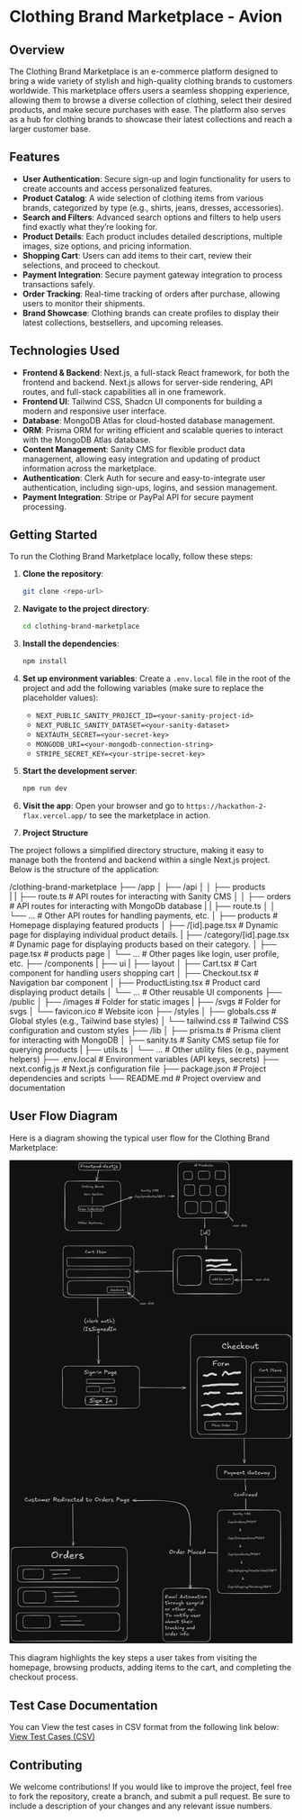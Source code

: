 # Clothing Brand Marketplace - Avion

## Overview

The Clothing Brand Marketplace is an e-commerce platform designed to bring a wide variety of stylish and high-quality clothing brands to customers worldwide. This marketplace offers users a seamless shopping experience, allowing them to browse a diverse collection of clothing, select their desired products, and make secure purchases with ease. The platform also serves as a hub for clothing brands to showcase their latest collections and reach a larger customer base.

## Features

- **User Authentication**: Secure sign-up and login functionality for users to create accounts and access personalized features.
- **Product Catalog**: A wide selection of clothing items from various brands, categorized by type (e.g., shirts, jeans, dresses, accessories).
- **Search and Filters**: Advanced search options and filters to help users find exactly what they’re looking for.
- **Product Details**: Each product includes detailed descriptions, multiple images, size options, and pricing information.
- **Shopping Cart**: Users can add items to their cart, review their selections, and proceed to checkout.
- **Payment Integration**: Secure payment gateway integration to process transactions safely.
- **Order Tracking**: Real-time tracking of orders after purchase, allowing users to monitor their shipments.
- **Brand Showcase**: Clothing brands can create profiles to display their latest collections, bestsellers, and upcoming releases.

## Technologies Used

- **Frontend & Backend**: Next.js, a full-stack React framework, for both the frontend and backend. Next.js allows for server-side rendering, API routes, and full-stack capabilities all in one framework.
- **Frontend UI**: Tailwind CSS, Shadcn UI components for building a modern and responsive user interface.
- **Database**: MongoDB Atlas for cloud-hosted database management.
- **ORM**: Prisma ORM for writing efficient and scalable queries to interact with the MongoDB Atlas database.
- **Content Management**: Sanity CMS for flexible product data management, allowing easy integration and updating of product information across the marketplace.
- **Authentication**: Clerk Auth for secure and easy-to-integrate user authentication, including sign-ups, logins, and session management.
- **Payment Integration**: Stripe or PayPal API for secure payment processing.

## Getting Started

To run the Clothing Brand Marketplace locally, follow these steps:

1. **Clone the repository**:
   ```bash
   git clone <repo-url>
   ```

2. **Navigate to the project directory**:
   ```bash
   cd clothing-brand-marketplace
   ```

3. **Install the dependencies**:
   ```bash
   npm install
   ```

4. **Set up environment variables**:
   Create a `.env.local` file in the root of the project and add the following variables (make sure to replace the placeholder values):
   - `NEXT_PUBLIC_SANITY_PROJECT_ID=<your-sanity-project-id>`
   - `NEXT_PUBLIC_SANITY_DATASET=<your-sanity-dataset>`
   - `NEXTAUTH_SECRET=<your-secret-key>`
   - `MONGODB_URI=<your-mongodb-connection-string>`
   - `STRIPE_SECRET_KEY=<your-stripe-secret-key>`
   
5. **Start the development server**:
   ```bash
   npm run dev
   ```

6. **Visit the app**:
   Open your browser and go to `https://hackathon-2-flax.vercel.app/` to see the marketplace in action.

7. **Project Structure**

The project follows a simplified directory structure, making it easy to manage both the frontend and backend within a single Next.js project. Below is the structure of the application:

/clothing-brand-marketplace
├── /app
│   ├── /api
│   │   ├── products                    
|   |   ├── route.ts                    # API routes for interacting with Sanity CMS
│   │   ├── orders                      # API routes for interacting with MongoDb database
|   |   ├── route.ts 
│   │   └── ...                         # Other API routes for handling payments, etc.
│   ├── products                        # Homepage displaying featured products
│   ├── /[id].page.tsx                  # Dynamic page for displaying individual product details.
|   ├── /category/[id].page.tsx         # Dynamic page for displaying products based on their category.
│   ├── page.tsx                        # products page
│   └── ...                             # Other pages like login, user profile, etc.
├── /components
|   ├── ui
|   ├── layout
│   ├── Cart.tsx                        # Cart component for handling users shopping cart
│   ├── Checkout.tsx                    # Navigation bar component
│   ├── ProductListing.tsx              # Product card displaying product details
│   └── ...                             # Other reusable UI components
├── /public
│   ├── /images                         # Folder for static images
|   ├── /svgs                           # Folder for svgs
│   └── favicon.ico                     # Website icon
├── /styles
│   ├── globals.css                     # Global styles (e.g., Tailwind base styles)
│   └── tailwind.css                    # Tailwind CSS configuration and custom styles
├── /lib
│   ├── prisma.ts                       # Prisma client for interacting with MongoDB
│   ├── sanity.ts                       # Sanity CMS setup file for querying products
|   ├── utils.ts
│   └── ...                             # Other utility files (e.g., payment helpers)
├── .env.local                          # Environment variables (API keys, secrets)
├── next.config.js                      # Next.js configuration file
├── package.json                        # Project dependencies and scripts
└── README.md                           # Project overview and documentation

## User Flow Diagram

Here is a diagram showing the typical user flow for the Clothing Brand Marketplace:

![User Flow Diagram](public/images/Untitled-2024-11-29-2003.png)

This diagram highlights the key steps a user takes from visiting the homepage, browsing products, adding items to the cart, and completing the checkout process.



## Test Case Documentation

You can View the test cases in CSV format from the following link below: 
[View Test Cases (CSV)](public/assets/test-cases.csv)



## Contributing

We welcome contributions! If you would like to improve the project, feel free to fork the repository, create a branch, and submit a pull request. Be sure to include a description of your changes and any relevant issue numbers.